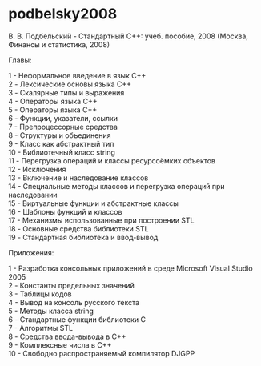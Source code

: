 # podbelsky2008
В. В. Подбельский - Стандартный C++: учеб. пособие, 2008 (Москва, Финансы и статистика, 2008) 

Главы:

1 - Неформальное введение в язык C++  
2 - Лексические основы языка C++  
3 - Скалярные типы и выражения  
4 - Операторы языка С++  
5 - Операторы языка C++  
6 - Функции, указатели, ссылки  
7 - Препроцессорные средства  
8 - Структуры и объединения  
9 - Класс как абстрактный тип  
10 - Библиотечный класс string  
11 - Перегрузка операций и классы ресурсоёмких объектов  
12 - Исключения  
13 - Включение и наследование классов  
14 - Специальные методы классов и перегрузка операций при наследовании  
15 - Виртуальные функции и абстрактные классы  
16 - Шаблоны функций и классов  
17 - Механизмы использованные при построении STL  
18 - Основные средства библиотеки STL  
19 - Стандартная библиотека и ввод-вывод  

Приложения:

1 - Разработка консольных приложений в среде Microsoft Visual Studio 2005  
2 - Константы предельных значений  
3 - Таблицы кодов  
4 - Вывод на консоль русского текста  
5 - Методы класса string  
6 - Стандартные функции библиотеки С  
7 - Алгоритмы STL  
8 - Средства ввода-вывода в С++  
9 - Комплексные числа в С++  
10 - Свободно распространяемый компилятор DJGPP  
